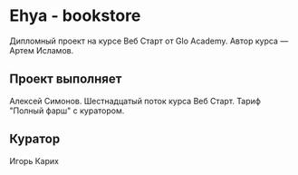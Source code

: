 # Ehya - bookstore

Дипломный проект на курсе Веб Старт от Glo Academy. Автор курса — Артем Исламов.

## Проект выполняет

Алексей Симонов. Шестнадцатый поток курса Веб Старт. Тариф "Полный фарш" с куратором.

## Куратор

Игорь Карих
